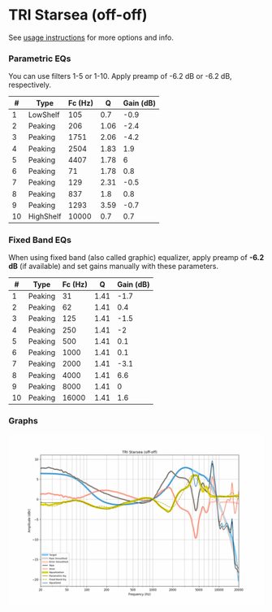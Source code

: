 # TRI Starsea (off-off)
See [usage instructions](https://github.com/jaakkopasanen/AutoEq#usage) for more options and info.

### Parametric EQs
You can use filters 1-5 or 1-10. Apply preamp of -6.2 dB or -6.2 dB, respectively.

|   # | Type      |   Fc (Hz) |    Q |   Gain (dB) |
|-----|-----------|-----------|------|-------------|
|   1 | LowShelf  |       105 | 0.7  |        -0.9 |
|   2 | Peaking   |       206 | 1.06 |        -2.4 |
|   3 | Peaking   |      1751 | 2.06 |        -4.2 |
|   4 | Peaking   |      2504 | 1.83 |         1.9 |
|   5 | Peaking   |      4407 | 1.78 |         6   |
|   6 | Peaking   |        71 | 1.78 |         0.8 |
|   7 | Peaking   |       129 | 2.31 |        -0.5 |
|   8 | Peaking   |       837 | 1.8  |         0.8 |
|   9 | Peaking   |      1293 | 3.59 |        -0.7 |
|  10 | HighShelf |     10000 | 0.7  |         0.7 |

### Fixed Band EQs
When using fixed band (also called graphic) equalizer, apply preamp of **-6.2 dB** (if available) and set gains manually with these parameters.

|   # | Type    |   Fc (Hz) |    Q |   Gain (dB) |
|-----|---------|-----------|------|-------------|
|   1 | Peaking |        31 | 1.41 |        -1.7 |
|   2 | Peaking |        62 | 1.41 |         0.4 |
|   3 | Peaking |       125 | 1.41 |        -1.5 |
|   4 | Peaking |       250 | 1.41 |        -2   |
|   5 | Peaking |       500 | 1.41 |         0.1 |
|   6 | Peaking |      1000 | 1.41 |         0.1 |
|   7 | Peaking |      2000 | 1.41 |        -3.1 |
|   8 | Peaking |      4000 | 1.41 |         6.6 |
|   9 | Peaking |      8000 | 1.41 |         0   |
|  10 | Peaking |     16000 | 1.41 |         1.6 |

### Graphs
![](./TRI%20Starsea%20(off-off).png)
